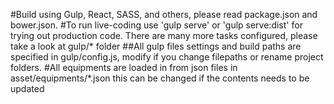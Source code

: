 #Build using Gulp, React, SASS, and others, please read package.json and bower.json.
#To run live-coding use 'gulp serve' or 'gulp serve:dist' for trying out production code. There are many more tasks configured, please take a look at gulp/* folder
##All gulp files settings and build paths are specified in gulp/config.js, modify if you change filepaths or rename project folders.
#All equipments are loaded in from json files in asset/equipments/*.json this can be changed if the contents needs to be updated